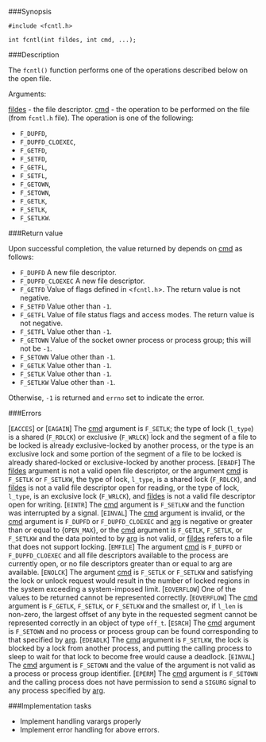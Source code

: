 ###Synopsis

`#include <fcntl.h>`

`int fcntl(int fildes, int cmd, ...);`

###Description

The `fcntl()` function performs one of the operations described below on the open file.

Arguments:

<u>fildes</u> - the file descriptor.
<u>cmd</u> - the operation to be performed on the file (from `fcntl.h` file). The operation is one of the following:
    
 * `F_DUPFD`,
 * `F_DUPFD_CLOEXEC`,
 * `F_GETFD`,
 * `F_SETFD`,
 * `F_GETFL`, 
 * `F_SETFL`,
 * `F_GETOWN`, 
 * `F_SETOWN`, 
 * `F_GETLK`, 
 * `F_SETLK`,
 * `F_SETLKW`.

    
###Return value

Upon successful completion, the value returned by depends on <u>cmd</u> as follows:
    
 * `F_DUPFD` A new file descriptor.
 * `F_DUPFD_CLOEXEC` A new file descriptor.
 * `F_GETFD` Value of flags defined in <`fcntl.h`>. The return value is not negative. 
 * `F_SETFD` Value other than `-1`.
 * `F_GETFL` Value of file status flags and access modes. The return value is not negative.
 * `F_SETFL` Value other than `-1`.
 * `F_GETOWN` Value of the socket owner process or process group; this will not be `-1`. 
 * `F_SETOWN` Value other than `-1`. 
 * `F_GETLK` Value other than `-1`. 
 * `F_SETLK` Value other than `-1`.
 * `F_SETLKW` Value other than `-1`.
    
Otherwise, `-1` is returned and `errno` set to indicate the error.

###Errors

[`EACCES`] or [`EAGAIN`] The <u>cmd</u> argument is `F_SETLK`; the type of lock (`l_type`) is a shared (`F_RDLCK`) or exclusive (`F_WRLCK`) lock and the segment of a file to be locked is already exclusive-locked by another process, or the type is an exclusive lock and some portion of the segment of a file to be locked is already shared-locked or exclusive-locked by another process.
[`EBADF`]  The <u>fildes</u> argument is not a valid open file descriptor, or the argument <u>cmd</u> is `F_SETLK` or `F_SETLKW`, the type of lock, `l_type`, is a shared lock (`F_RDLCK`), and <u>fildes</u> is not a valid file descriptor open for reading, or the type of lock, `l_type`, is an exclusive lock (`F_WRLCK`), and <u>fildes</u> is not a valid file descriptor open for writing.
[`EINTR`]  The <u>cmd</u> argument is `F_SETLKW` and the function was interrupted by a signal.
[`EINVAL`] The <u>cmd</u> argument is invalid, or the <u>cmd</u> argument is `F_DUPFD` or `F_DUPFD_CLOEXEC` and <u>arg</u> is negative or greater than or equal to {`OPEN_MAX`}, or the <u>cmd</u> argument is `F_GETLK`, `F_SETLK`, or `F_SETLKW` and the data pointed to by <u>arg</u> is not valid, or <u>fildes</u> refers to a file that does not support locking.
[`EMFILE`] The argument <u>cmd</u> is `F_DUPFD` or `F_DUPFD_CLOEXEC` and all file descriptors available to the process are currently open, or no file descriptors greater than or equal to arg are available.
[`ENOLCK`] The argument <u>cmd</u> is `F_SETLK` or `F_SETLKW` and satisfying the lock or unlock request would result in the number of locked regions in the system exceeding a system-imposed limit.
[`EOVERFLOW`] One of the values to be returned cannot be represented correctly.
[`EOVERFLOW`] The <u>cmd</u> argument is `F_GETLK`, `F_SETLK`, or `F_SETLKW` and the smallest or, if `l_len` is non-zero, the largest offset of any byte in the requested segment cannot be represented correctly in an object of type `off_t`.
[`ESRCH`] The <u>cmd</u> argument is `F_SETOWN` and no process or process group can be found corresponding to that specified by <u>arg</u>.
[`EDEADLK`] The <u>cmd</u> argument is `F_SETLKW`, the lock is blocked by a lock from another process, and putting the calling process to sleep to wait for that lock to become free would cause a deadlock.
[`EINVAL`] The <u>cmd</u> argument is `F_SETOWN` and the value of the argument is not valid as a process or process group identifier.
[`EPERM`]  The <u>cmd</u> argument is `F_SETOWN` and the calling process does not have permission to send a `SIGURG` signal to any process specified by <u>arg</u>. 

###Implementation tasks

 * Implement handling varargs properly
 * Implement error handling for above errors.